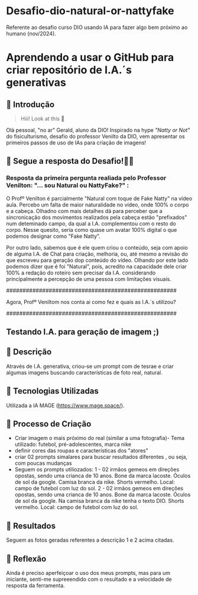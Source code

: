 # Desafio-dio-natural-or-nattyfake
  Referente ao desafio curso DIO usando IA para fazer algo bem próximo ao humano (nov/2024).
  


# Aprendendo a usar o GitHub para criar repositório de I.A.´s generativas

## 🚀 Introdução

> Hiii! Look at this 👀

Olá pessoal, "no ar" Gerald, aluno da DIO! Inspirado na hype _"Natty or Not"_ do fisiculturismo, desafio do professor Venilto da DIO, vem apresentar os primeiros passos de uso de IAs para criação de imagens!

## 🎯 Segue a resposta do Desafio!💪🤓

### Resposta da primeira pergunta realiada pelo Professor Venilton: "... sou Natural ou NattyFake?" :

O Profº Venilton é parcialmente "Natural com toque de Fake Natty" na vídeo aula. Percebo um falta de maior naturalidade no vídeo, onde 100% o corpo e a cabeça.
Olhadno com mais detalhes dá para perceber que a sincronicação dos movimentos realizados pela cabeça estão "prefixados" num deteminado campo, da qual a I.A. complementou com o resto do corpo. Nesse quesito, seria como quase um avatar 100% digital o que podemos designar como "Fake Natty".

Por outro lado, sabemos que é ele quem criou o conteúdo, seja com apoio de alguma I.A. de Chat para
criação, melhoria, ou, até mesmo a revisão do que escreveu para geração dop conteúdo do vídeo.
Olhando por este lado podemos dizer que é foi "Natural", pois, acredito na capacidade dele
criar 100% a redação do roteiro sem precisar da I.A. considerando principalmente a percepção de uma pessoa
com limitações visuais.

####################################################

 Agora, Profº Veniltom nos conta ai como fez e quais as I.A.´s utilizou?

####################################################

## Testando I.A. para geração de imagem ;)

## 📒 Descrição
Através de I.A. generativa, criou-se um prompt com de tesrae e criar algumas imagens buscando características de foto real, natural.

## 🤖 Tecnologias Utilizadas
Utilizada a IA MAGE (https://www.mage.space/).

## 🧐 Processo de Criação
- Criar imagem o mais próximo do real (similar a uma fotografia)- Tema utilizado: futebol, pré-adolescentes, marca nike
- definir cores das roupas e características dos "atores"
- criar 02 prompts simalares para buscar resultados diferentes , ou seja, com poucas mudanças
- Seguem os prompts utiliozados:
   1 - 02 irmãos gemeos em direções opostas, sendo uma crianca de 10 anos. Bone da marca lacoste. Óculos de sol da google. 
       Camisa branca da nike. Shorts vermelho. Local: campo de futebol com luz do sol.
   2 - 02 irmãos gemeos em direções opostas, sendo uma crianca de 10 anos. Bone da marca lacoste. Óculos de sol da google. 
       Na camisa branca da nike tenha o texto DIO. Shorts vermelho. Local: campo de futebol com luz do sol.

## 🚀 Resultados
Seguem as fotos geradas referentes a descrição 1 e 2 acima citadas.

## 💭 Reflexão 
Ainda é preciso aperfeiçoar o uso dos meus prompts, mas para um iniciante, 
senti-me supreeendido com o resultado e a velocidade de resposta da ferramenta.

<!-- ocultar 
1. **Explorar IAs Generativas**: Utilize essas tecnologias para criar conteúdos que sejam o mais realista possível. Seja criativo! Você pode produzir imagens, textos, áudios, vídeos ou combinações de tudo isso!
1. **Potfólio de Projetos**:
    1. Faça o "fork" deste repositório;
    1. Faça o "fork" deste repositório, criando uma cópia em seu GitHub pessoal;
    2. Edite seu README com os detalhes do seu projeto, siga nosso [Template](#template) (é só copiar, colar e preencher);
    3. Submeta o link do seu repositório GitHub na plataforma da DIO. Pronto, você acabou de fortalecer seu portfólio de projetos nos perfis do GitHub e DIO 🚀
    3. Submeta o link do seu repositório na plataforma da DIO. Pronto, você acabou de fortalecer seu portfólio de projetos nos perfis do GitHub e DIO 🚀
1. **Efeito de Rede**: Compartilhe seus resultados nas redes sociais com a hashtag **#LabDIONattyOrNot**. Não esqueça de nos marcar: [DIO](https://www.linkedin.com/school/dio-makethechange) e [falvojr](https://www.linkedin.com/in/falvojr).

### Template

```markdown
## Testando I.A. para geração de imagem ;)

## 📒 Descrição
Através de I.A. generativa, criou-se um prompt com de tesrae e criar algumas imagens buscando características de foto real, natural.

## 🤖 Tecnologias Utilizadas
Utilizada a IA MAGE (https://www.mage.space/).

## 🧐 Processo de Criação
- Criar imagem o mais próximo do real (similar a uma fotografia)- Tema utilizado: futebol, pré-adolescentes, marca nike
- definir cores das roupas e características dos "atores"
- criar 02 prompts simalares para buscar resultados diferentes , ou seja, com poucas mudanças
- Seguem os prompts utiliozados:
   1 - 02 irmãos gemeos em direções opostas, sendo uma crianca de 10 anos. Bone da marca lacoste. Óculos de sol da google. 
       Camisa branca da nike. Shorts vermelho. Local: campo de futebol com luz do sol.
   2 - 02 irmãos gemeos em direções opostas, sendo uma crianca de 10 anos. Bone da marca lacoste. Óculos de sol da google. 
       Na camisa branca da nike tenha o texto DIO. Shorts vermelho. Local: campo de futebol com luz do sol.

## 🚀 Resultados
Seguem as fotos geradas referentes a descrição 1 e 2 acima citadas.

## 💭 Reflexão 
Ainda é preciso aperfeiçoar o uso dos meus prompts, mas para um iniciante, 
senti-me supreeendido com o resultado e a velocidade de resposta da ferramenta.

**O Profº Venilton é parcialmente "Natural com toque de Fake Natty" na vídeo aula. Percebo um falta de maior naturalidade no vídeo, onde 100% o corpo e a cabeça.
Olhadno com mais detalhes dá para perceber que a sincronicação dos movimentos realizados pela cabeça estão "prefixados" num deteminado campo, da qual a I.A. complementou com o resto do corpo. Nesse quesito, seria como quase um avatar 100% digital o que podemos designar como "Fake Natty".

Por outro lado, sabemos que é ele quem criou o conteúdo, seja com apoio de alguma I.A. de Chat para
criação, melhoria, ou, até mesmo a revisão do que escreveu para geração dop conteúdo do vídeo.
Olhando por este lado podemos dizer que é foi "Natural", pois, acredito na capacidade dele
criar 100% a redação do roteiro sem precisar da I.A. considerando principalmente a percepção de uma pessoa
com limitações visuais.**

```

### Exemplos e Insigths
fim do ocultar -->






